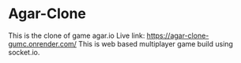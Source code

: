 # Agar-Clone
This is the clone of game agar.io 
Live link: https://agar-clone-gumc.onrender.com/
This is web based multiplayer game build using socket.io.
